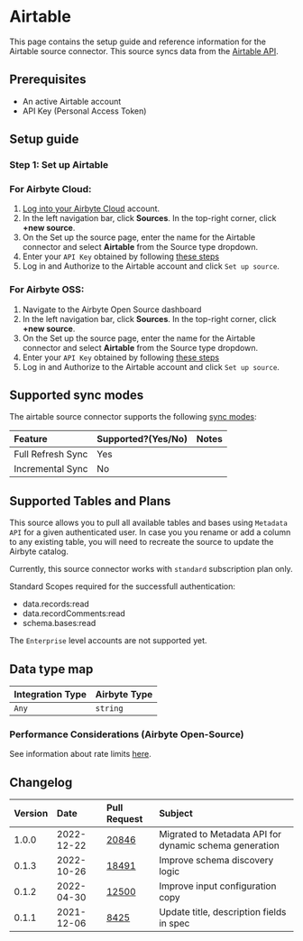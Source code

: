 # Airtable

This page contains the setup guide and reference information for the Airtable source connector.
This source syncs data from the [Airtable API](https://airtable.com/api).

## Prerequisites

* An active Airtable account
* API Key (Personal Access Token)

## Setup guide
### Step 1: Set up Airtable

### For Airbyte Cloud:

1. [Log into your Airbyte Cloud](https://cloud.airbyte.io/workspaces) account.
2. In the left navigation bar, click **Sources**. In the top-right corner, click **+new source**.
3. On the Set up the source page, enter the name for the Airtable connector and select **Airtable** from the Source type dropdown.
4. Enter your `API Key` obtained by following [these steps](https://airtable.com/developers/web/guides/personal-access-tokens)
5. Log in and Authorize to the Airtable account and click `Set up source`.

### For Airbyte OSS:

1. Navigate to the Airbyte Open Source dashboard
2. In the left navigation bar, click **Sources**. In the top-right corner, click **+new source**.
3. On the Set up the source page, enter the name for the Airtable connector and select **Airtable** from the Source type dropdown.
4. Enter your `API Key` obtained by following [these steps](https://airtable.com/developers/web/guides/personal-access-tokens)
5. Log in and Authorize to the Airtable account and click `Set up source`.


## Supported sync modes

The airtable source connector supports the following [sync modes](https://docs.airbyte.com/cloud/core-concepts#connection-sync-modes):

| Feature           | Supported?\(Yes/No\) | Notes |
| :---------------- | :------------------- | :---- |
| Full Refresh Sync | Yes                  |       |
| Incremental Sync  | No                   |       |


## Supported Tables and Plans

This source allows you to pull all available tables and bases using `Metadata API` for a given authenticated user. In case you you rename or add a column to any existing table, you will need to recreate the source to update the Airbyte catalog. 

Currently, this source connector works with `standard` subscription plan only.

Standard Scopes required for the successfull authentication:
* data.records:read
* data.recordComments:read
* schema.bases:read

The `Enterprise` level accounts are not supported yet.

## Data type map

| Integration Type       | Airbyte Type |
| :--------------------- | :----------- |
| `Any`                  | `string`     |


### Performance Considerations (Airbyte Open-Source)

See information about rate limits [here](https://airtable.com/developers/web/api/rate-limits).

## Changelog

| Version | Date       | Pull Request                                             | Subject                                  |
| :------ | :--------- | :------------------------------------------------------- | :--------------------------------------- |
| 1.0.0   | 2022-12-22 | [20846](https://github.com/airbytehq/airbyte/pull/20846) | Migrated to Metadata API for dynamic schema generation           |
| 0.1.3   | 2022-10-26 | [18491](https://github.com/airbytehq/airbyte/pull/18491) | Improve schema discovery logic           |
| 0.1.2   | 2022-04-30 | [12500](https://github.com/airbytehq/airbyte/pull/12500) | Improve input configuration copy         |
| 0.1.1   | 2021-12-06 | [8425](https://github.com/airbytehq/airbyte/pull/8425)   | Update title, description fields in spec |
